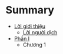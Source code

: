 # Summary

* [Lời giới thiệu](README.md)
   * [Lời người dịch](loi_nguoi_dich.md)
* [Phần I](chapter1.md)
   * Chương 1

